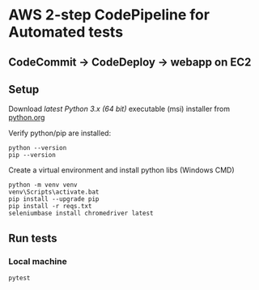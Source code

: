 # AWS 2-step CodePipeline for Automated tests

## CodeCommit -> CodeDeploy -> webapp on EC2

## Setup

Download _latest Python 3.x (64 bit)_ executable (msi) installer from [python.org](https://www.python.org/downloads/release)

Verify python/pip are installed:

    python --version
    pip --version

 Create a virtual environment and install python libs (Windows CMD)

    python -m venv venv
    venv\Scripts\activate.bat
	pip install --upgrade pip
	pip install -r reqs.txt
    seleniumbase install chromedriver latest

## Run tests

### Local machine

    pytest